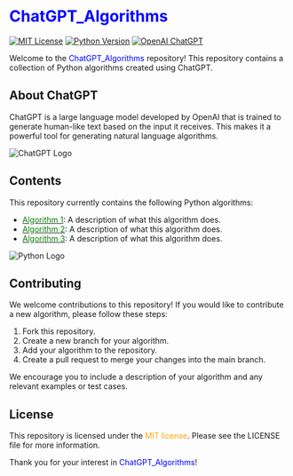 # <span style="color:blue">ChatGPT_Algorithms</span>

[![MIT License](https://img.shields.io/github/license/yourusername/ChatGPT_Algorithms?color=orange)](https://opensource.org/licenses/MIT)
[![Python Version](https://img.shields.io/badge/python-3.9-blue)](https://www.python.org/downloads/release/python-390/)
[![OpenAI ChatGPT](https://img.shields.io/badge/OpenAI-ChatGPT-brightgreen)](https://beta.openai.com/docs/guides/gpt)

Welcome to the <span style="color:blue">ChatGPT_Algorithms</span> repository! This repository contains a collection of
Python algorithms created using ChatGPT.

## About ChatGPT

ChatGPT is a large language model developed by OpenAI that is trained to generate human-like text based on the input it
receives. This makes it a powerful tool for generating natural language algorithms.

![ChatGPT Logo](images/chatgpt.png)

## Contents

This repository currently contains the following Python algorithms:

- [<span style="color:green">Algorithm 1</span>](algorithm1.py): A description of what this algorithm does.
- [<span style="color:green">Algorithm 2</span>](algorithm2.py): A description of what this algorithm does.
- [<span style="color:green">Algorithm 3</span>](algorithm3.py): A description of what this algorithm does.

![Python Logo](images/python.png)

## Contributing

We welcome contributions to this repository! If you would like to contribute a new algorithm, please follow these steps:

1. Fork this repository.
2. Create a new branch for your algorithm.
3. Add your algorithm to the repository.
4. Create a pull request to merge your changes into the main branch.

We encourage you to include a description of your algorithm and any relevant examples or test cases.

## License

This repository is licensed under the <span style="color:orange">MIT license</span>. Please see the LICENSE file for
more information.

Thank you for your interest in <span style="color:blue">ChatGPT_Algorithms</span>!
